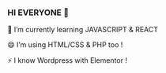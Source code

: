 ### HI EVERYONE 👋

🌱 I’m currently learning JAVASCRIPT & REACT  

😄 I’m using HTML/CSS & PHP too !

⚡ I know Wordpress with Elementor !
<!--
**theocbr/theocbr** is a ✨ _special_ ✨ repository because its `README.md` (this file) appears on your GitHub profile.

Here are some ideas to get you started:

- 🔭 I’m currently working on ...
- 🌱 I’m currently learning ...
- 👯 I’m looking to collaborate on ...
- 🤔 I’m looking for help with ...
- 💬 Ask me about ...
- 📫 How to reach me: ...
- 😄 Pronouns: ...
- ⚡ Fun fact: ...
-->
